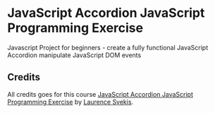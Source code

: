 # JavaScript Accordion JavaScript Programming Exercise

Javascript Project for beginners - create a fully functional JavaScript Accordion manipulate JavaScript DOM events

## Credits

All credits goes for this course [JavaScript Accordion JavaScript Programming Exercise](https://www.udemy.com/course/javascript-accordion/) by [Laurence Svekis](https://www.udemy.com/course/javascript-accordion/#instructor-1).
